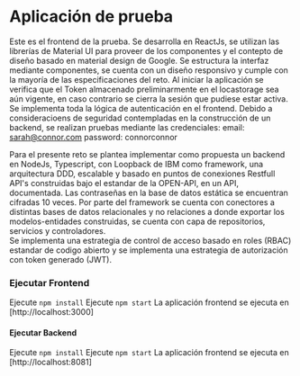 # Aplicación de prueba

Este es el frontend de la prueba. Se desarrolla en ReactJs, se utilizan las librerías de Material UI para proveer de los componentes y el contepto de diseño basado en material design de Google. 
Se estructura la interfaz mediante componentes, se cuenta con un diseño responsivo y cumple con la mayoría de las  especificaciones del reto. 
Al iniciar la aplicación se verifica que el Token almacenado preliminarmente en el locastorage sea aún vigente, en caso contrario se cierra la sesión que pudiese estar activa. Se implementa toda la lógica de autenticación en el frontend.
Debido a consideracioens de seguridad contempladas en la construcción de un backend, se realizan pruebas mediante las credenciales:
email:      sarah@connor.com
password:   connorconnor

Para el presente reto se plantea implementar como propuesta un backend en NodeJs, Typescript, con Loopback de IBM como framework, una arquitectura DDD, escalable y basado en puntos de conexiones Restfull API's construidas bajo el estandar de la OPEN-API, en un API, documentada.
Las contraseñas en la base de datos estática se encuentran cifradas 10 veces. 
Por parte del framework se cuenta con conectores a distintas bases de datos relacionales y no relaciones a donde exportar los modelos-entidades construidas, se cuenta con capa de repositorios, servicios y controladores.  
Se implementa una estrategia de control de acceso basado en roles (RBAC) estandar de codigo abierto y se implementa una estrategia de autorización con token generado (JWT).


### Ejecutar Frontend
Ejecute `npm install`
Ejecute `npm start`
La aplicación frontend se ejecuta en  [http://localhost:3000]

#### Ejecutar Backend

Ejecute `npm install`
Ejecute `npm start`
La aplicación frontend se ejecuta en  [http://localhost:8081]
